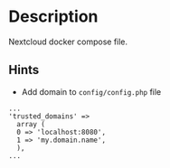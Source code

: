 # Description
Nextcloud docker compose file.

## Hints
- Add domain to `config/config.php` file
```
...
'trusted_domains' =>
  array (
  0 => 'localhost:8080',
  1 => 'my.domain.name',
  ),
...
```